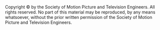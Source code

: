 Copyright © by the Society of Motion Picture and Television Engineers. All rights reserved. No part of this material may be reproduced, by any means whatsoever, without the prior written permission of the Society of Motion Picture and Television Engineers.
